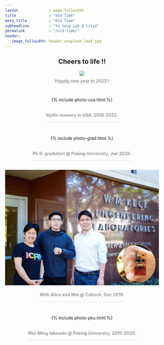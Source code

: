 ```yaml
---
layout              : page-fullwidth
title               : "Old Time"
meta_title          : "Old Time"
subheadline         : "Yu Song Lab @ CityU"
permalink           : "/old-time/"
header:
   image_fullwidth: header_unsplash_leaf.jpg
---
```


## <center>Cheers to life !!</center>

<center>
<img src="/images/2023-new year.jpg" width="640">

</center>

<center><div style="color:orange; border-bottom: 1px solid #d9d9d9;display: inline-block;color: #999;margin: 5px; margin-bottom: 30px"> 
<b>Happly new year to 2023 !</b>

</div> </center>

<center>


{% include photo-usa.html %} 

<center><div style="color:orange; border-bottom: 1px solid #d9d9d9;display: inline-block;color: #999;margin: 5px; margin-bottom: 30px"> 


<b>Idyllic scenery in USA, 2018-2022.</b>

</div>

</center>

<center>


{% include photo-grad.html %} 

<center><div style="color:orange; border-bottom: 1px solid #d9d9d9;display: inline-block;color: #999;margin: 5px;margin-bottom: 30px"> 


<b>Ph.D. gradution @ Peking University, Jun 2020.</b>

</div>

</center>

<center>


<img src="/images/2019-alice-wei.jpg" width="640">

</center>

<center>


<center><div style="color:orange; border-bottom: 1px solid #d9d9d9;display: inline-block;color: #999;margin-top: 5px; margin-bottom: 30px"> 


<b>With Alice and Wei @ Caltech, Dec 2019.</b>

</div>

</center>

<center>


{% include photo-pku.html %} 

</center>

<center>


<center><div style="color:orange; border-bottom: 1px solid #d9d9d9;display: inline-block;color: #999;margin: 5px; margin-bottom: 30px"> 


<b>Wei-Ming lakeside @ Peking University, 2015-2020.</b>

</div>

</center>
